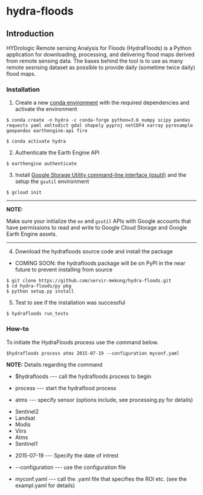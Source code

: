 # hydra-floods

## Introduction
HYDrologic Remote sensing Analysis for Floods (HydraFloods) is a Python application for downloading, processing, and delivering flood maps derived from remote sensing data.
The bases behind the tool is to use as many remote sesnsing dataset as possible to provide daily (sometime twice daily) flood maps.

### Installation

1. Create a new [conda environment](https://docs.conda.io/projects/conda/en/latest/user-guide/tasks/manage-environments.html) with the required dependencies and activate the environment

```
$ conda create -n hydra -c conda-forge python=3.6 numpy scipy pandas requests yaml xmltodict gdal shapely pyproj netCDF4 xarray pyresample geopandas earthengine-api fire

$ conda activate hydra
```

2. Authenticate the Earth Engine API

```
$ earthengine authenticate
```

3. Install [Google Storage Utility command-line interface (gsutil)](https://cloud.google.com/storage/docs/gsutil_install) and the setup the `gsutil` environment

```
$ gcloud init
```

---
**NOTE:**

Make sure your initialize the `ee` and `gsutil` APIs with Google accounts that have permissions to read and write to Google Cloud Storage and Google Earth Engine assets.

---

4. Download the hydrafloods source code and install the package
 - COMING SOON: the hydrafloods package will be on PyPI in the near future to prevent installing from source

```
$ git clone https://github.com/servir-mekong/hydra-floods.git
$ cd hydra-floods/py pkg
$ python setup.py install
```

5. Test to see if the installation was successful

```
$ hydrafloods run_tests
```


### How-to

To initiate the HydraFloods process use the command below.

```
$hydrafloods process atms 2015-07-19 --configuration myconf.yaml
```
**NOTE:**
Details regarding the command

* $hydrafloods      --- call the hydrafloods process to begin

* process           --- start the hydraflood process

* atms              --- specify sensor (options include, see processing.py for details)
 -  Sentinel2
 -  Landsat
 -  Modis
 -  Viirs
 -  Atms
 -  Sentinel1

* 2015-07-19       --- Specify the date of intrest

* --configuration  --- use the configuration file

* myconf.yaml      --- call the .yaml file that specifies the ROI etc. (see the exampl.yaml for details)

